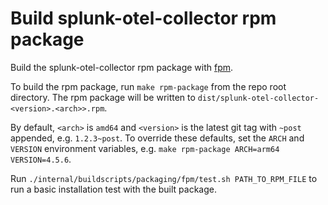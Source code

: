 # Build splunk-otel-collector rpm package

Build the splunk-otel-collector rpm package with [fpm](https://github.com/jordansissel/fpm).

To build the rpm package, run `make rpm-package` from the repo root directory. The rpm package will be written to
`dist/splunk-otel-collector-<version>.<arch>>.rpm`.

By default, `<arch>` is `amd64` and `<version>` is the latest git tag with `~post` appended, e.g. `1.2.3~post`.
To override these defaults, set the `ARCH` and `VERSION` environment variables, e.g.
`make rpm-package ARCH=arm64 VERSION=4.5.6`.

Run `./internal/buildscripts/packaging/fpm/test.sh PATH_TO_RPM_FILE` to run a basic installation test with the built
package.
